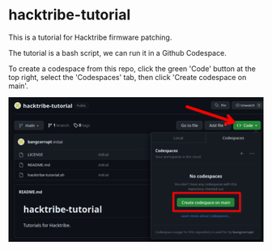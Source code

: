 # hacktribe-tutorial

This is a tutorial for Hacktribe firmware patching.

The tutorial is a bash script, we can run it in a Github Codespace.

To create a codespace from this repo, click the green 'Code' button at the top right, select the 'Codespaces' tab, then click 'Create codespace on main'.

![Screenshot showing how to create codespace.](/screenshots/create-codespace.png)
